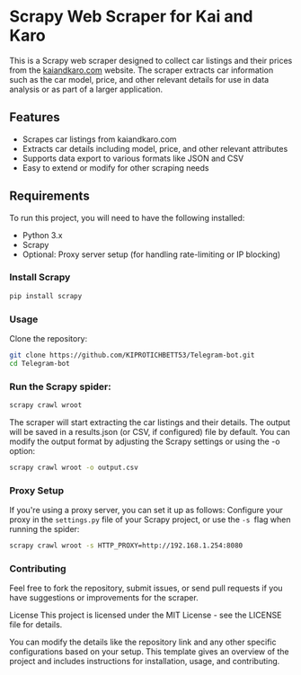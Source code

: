 # Scrapy Web Scraper for Kai and Karo

This is a Scrapy web scraper designed to collect car listings and their prices from the [kaiandkaro.com](https://kaiandkaro.com) website. The scraper extracts car information such as the car model, price, and other relevant details for use in data analysis or as part of a larger application.

## Features

- Scrapes car listings from kaiandkaro.com
- Extracts car details including model, price, and other relevant attributes
- Supports data export to various formats like JSON and CSV
- Easy to extend or modify for other scraping needs

## Requirements
To run this project, you will need to have the following installed:
- Python 3.x
- Scrapy
- Optional: Proxy server setup (for handling rate-limiting or IP blocking)

### Install Scrapy

```bash
pip install scrapy
```
### Usage
Clone the repository:
```bash
git clone https://github.com/KIPROTICHBETT53/Telegram-bot.git
cd Telegram-bot
```
### Run the Scrapy spider:
```bash
scrapy crawl wroot
```
The scraper will start extracting the car listings and their details. The output will be saved in a results.json (or CSV, if configured) file by default.
You can modify the output format by adjusting the Scrapy settings or using the -o option:
```bash
scrapy crawl wroot -o output.csv
```
### Proxy Setup
If you're using a proxy server, you can set it up as follows:
Configure your proxy in the ```settings.py``` file of your Scrapy project, or use the ```-s ```flag when running the spider:
```bash
scrapy crawl wroot -s HTTP_PROXY=http://192.168.1.254:8080
```
### Contributing
Feel free to fork the repository, submit issues, or send pull requests if you have suggestions or improvements for the scraper.

License
This project is licensed under the MIT License - see the LICENSE file for details.

You can modify the details like the repository link and any other specific configurations based on your setup. This template gives an overview of the project and includes instructions for installation, usage, and contributing.
